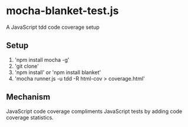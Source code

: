 # mocha-blanket-test.js

A JavaScript tdd code coverage setup

## Setup

1. 'npm install mocha -g'
2. 'git clone'
3. 'npm install' or 'npm install blanket'
4. 'mocha runner.js -u tdd -R html-cov > coverage.html'

## Mechanism

JavaScript code coverage compliments JavaScript tests by adding code coverage statistics.
